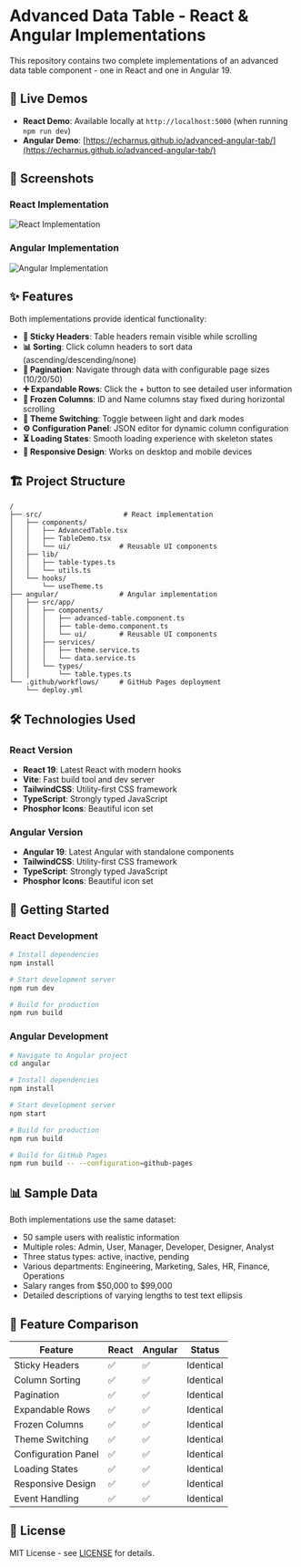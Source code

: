 # Advanced Data Table - React & Angular Implementations

This repository contains two complete implementations of an advanced data table component - one in React and one in Angular 19.

## 🚀 Live Demos

- **React Demo**: Available locally at `http://localhost:5000` (when running `npm run dev`)
- **Angular Demo**: [https://echarnus.github.io/advanced-angular-tab/](https://echarnus.github.io/advanced-angular-tab/)

## 📱 Screenshots

### React Implementation
![React Implementation](https://github.com/user-attachments/assets/2d913d76-9650-449d-b51e-2142f97b482b)

### Angular Implementation  
![Angular Implementation](https://github.com/user-attachments/assets/6b248687-34cc-4eed-b17e-8c45e9f73b0c)

## ✨ Features

Both implementations provide identical functionality:

- **🔄 Sticky Headers**: Table headers remain visible while scrolling
- **📊 Sorting**: Click column headers to sort data (ascending/descending/none)  
- **📄 Pagination**: Navigate through data with configurable page sizes (10/20/50)
- **➕ Expandable Rows**: Click the + button to see detailed user information
- **📌 Frozen Columns**: ID and Name columns stay fixed during horizontal scrolling
- **🎨 Theme Switching**: Toggle between light and dark modes
- **⚙️ Configuration Panel**: JSON editor for dynamic column configuration  
- **⏳ Loading States**: Smooth loading experience with skeleton states
- **📱 Responsive Design**: Works on desktop and mobile devices

## 🏗️ Project Structure

```
/
├── src/                    # React implementation
│   ├── components/
│   │   ├── AdvancedTable.tsx
│   │   ├── TableDemo.tsx
│   │   └── ui/            # Reusable UI components
│   ├── lib/
│   │   ├── table-types.ts
│   │   └── utils.ts
│   └── hooks/
│       └── useTheme.ts
├── angular/               # Angular implementation  
│   ├── src/app/
│   │   ├── components/
│   │   │   ├── advanced-table.component.ts
│   │   │   ├── table-demo.component.ts
│   │   │   └── ui/        # Reusable UI components
│   │   ├── services/
│   │   │   ├── theme.service.ts
│   │   │   └── data.service.ts
│   │   └── types/
│   │       └── table.types.ts
└── .github/workflows/     # GitHub Pages deployment
    └── deploy.yml
```

## 🛠️ Technologies Used

### React Version
- **React 19**: Latest React with modern hooks
- **Vite**: Fast build tool and dev server
- **TailwindCSS**: Utility-first CSS framework
- **TypeScript**: Strongly typed JavaScript
- **Phosphor Icons**: Beautiful icon set

### Angular Version  
- **Angular 19**: Latest Angular with standalone components
- **TailwindCSS**: Utility-first CSS framework
- **TypeScript**: Strongly typed JavaScript
- **Phosphor Icons**: Beautiful icon set

## 🚀 Getting Started

### React Development
```bash
# Install dependencies
npm install

# Start development server
npm run dev

# Build for production
npm run build
```

### Angular Development
```bash
# Navigate to Angular project
cd angular

# Install dependencies
npm install

# Start development server
npm start

# Build for production
npm run build

# Build for GitHub Pages
npm run build -- --configuration=github-pages
```

## 📊 Sample Data

Both implementations use the same dataset:
- 50 sample users with realistic information
- Multiple roles: Admin, User, Manager, Developer, Designer, Analyst
- Three status types: active, inactive, pending
- Various departments: Engineering, Marketing, Sales, HR, Finance, Operations
- Salary ranges from $50,000 to $99,000
- Detailed descriptions of varying lengths to test text ellipsis

## 🎯 Feature Comparison

| Feature | React | Angular | Status |
|---------|--------|---------|---------|
| Sticky Headers | ✅ | ✅ | Identical |
| Column Sorting | ✅ | ✅ | Identical |
| Pagination | ✅ | ✅ | Identical |
| Expandable Rows | ✅ | ✅ | Identical |
| Frozen Columns | ✅ | ✅ | Identical |
| Theme Switching | ✅ | ✅ | Identical |
| Configuration Panel | ✅ | ✅ | Identical |
| Loading States | ✅ | ✅ | Identical |
| Responsive Design | ✅ | ✅ | Identical |
| Event Handling | ✅ | ✅ | Identical |

## 📝 License

MIT License - see [LICENSE](LICENSE) for details.